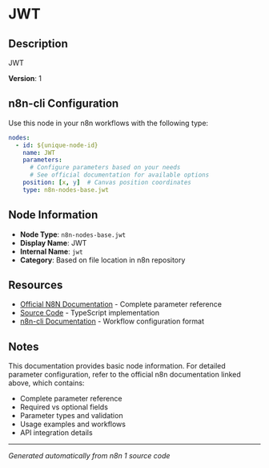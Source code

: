 # JWT

## Description

JWT

**Version**: 1

## n8n-cli Configuration

Use this node in your n8n workflows with the following type:

```yaml
nodes:
  - id: ${unique-node-id}
    name: JWT
    parameters:
      # Configure parameters based on your needs
      # See official documentation for available options
    position: [x, y]  # Canvas position coordinates
    type: n8n-nodes-base.jwt
```

## Node Information

- **Node Type**: `n8n-nodes-base.jwt`
- **Display Name**: JWT
- **Internal Name**: `jwt`
- **Category**: Based on file location in n8n repository

## Resources

- [Official N8N Documentation](https://docs.n8n.io/integrations/builtin/core-nodes/n8n-nodes-base.jwt/) - Complete parameter reference
- [Source Code](https://github.com/n8n-io/n8n/blob/master/packages/nodes-base/nodes/Jwt/Jwt.node.ts) - TypeScript implementation
- [n8n-cli Documentation](https://github.com/edenreich/n8n-cli) - Workflow configuration format

## Notes

This documentation provides basic node information. For detailed parameter configuration, 
refer to the official n8n documentation linked above, which contains:

- Complete parameter reference
- Required vs optional fields
- Parameter types and validation
- Usage examples and workflows
- API integration details

---
*Generated automatically from n8n 1 source code*
